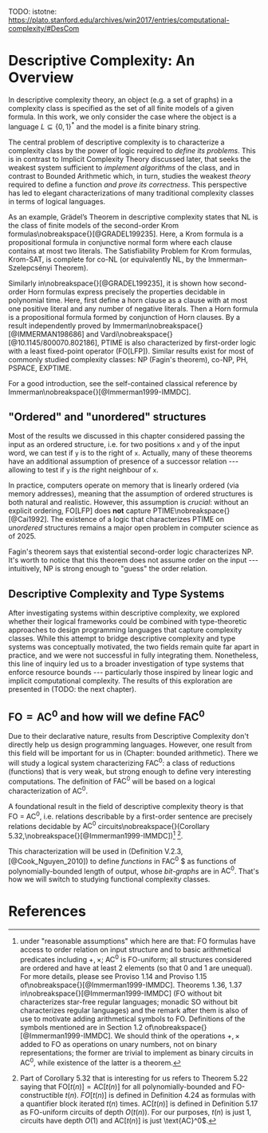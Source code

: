 TODO: istotne: https://plato.stanford.edu/archives/win2017/entries/computational-complexity/#DesCom

# Descriptive Complexity: An Overview

In descriptive complexity theory, an object (e.g. a set of graphs) in
a complexity class is specified as the set of all finite models of a given
formula. In this work, we only consider the case where the object is a language $L \subseteq \{0, 1\}^*$ and the model is a finite binary string.

The central problem of descriptive complexity is to characterize a complexity class by the power of logic required to *define its problems*. This is in contrast to Implicit Complexity Theory discussed later,
that seeks the weakest system sufficient to *implement algorithms* of the class, and in contrast to Bounded Arithmetic which, in turn, studies the weakest *theory* required to define a function *and prove its correctness*. This perspective has led to elegant characterizations of many traditional complexity classes in terms of logical languages. 

As an example, Grädel’s Theorem in descriptive complexity states that
NL is the class of finite models of the second-order Krom formulas\nobreakspace{}[@GRADEL199235].
Here, a Krom formula is a propositional
formula in conjunctive normal form where each clause contains at most
two literals. The Satisfiability Problem for Krom formulas, Krom-SAT, is
complete for co-NL (or equivalently NL, by the Immerman–Szelepcsényi
Theorem).

Similarly in\nobreakspace{}[@GRADEL199235], it is shown how second-order Horn formulas express precisely the properties decidable in polynomial time.
Here, first define a horn clause as a clause with at most one positive literal and any number of negative literals. Then a Horn formula is a propositional formula formed by conjunction of Horn clauses.
By a result independently proved by Immerman\nobreakspace{}[@IMMERMAN198686] and Vardi\nobreakspace{}[@10.1145/800070.802186], PTIME is also characterized by first-order logic with a least fixed-point operator (FO[LFP]). Similar results exist for most of commonly studied complexity classes: NP (Fagin's theorem), co-NP, PH, PSPACE, EXPTIME.

<!-- Under reasonable assumption [^1] -->
<!-- [^1]: presence of successor relation; in our case this means that for two objects of the model (i.e. two positions `x`, `y` of the input word) we can test if `y` is the right neighbour of `x`. A weaker assumption is *orderedness* of the structure, where we can only test if `y` is somewhere to the right of `x`. -->

For a good introduction, see the self-contained classical reference by Immerman\nobreakspace{}[@Immerman1999-IMMDC].

## "Ordered" and "unordered" structures

Most of the results we discussed in this chapter considered passing the input as an ordered structure, i.e. for two positions `x` and `y` of the input word, we can test if `y` is to the right of `x`. Actually, many of these theorems have an additional assumption of presence of a successor relation --- allowing to test if `y` is *the* right neighbour of `x`.

In practice, computers operate on memory that is linearly ordered (via memory addresses), meaning that the assumption of ordered structures is both natural and realistic. However, this assumption is *crucial*: without an explicit ordering, FO[LFP] does **not** capture PTIME\nobreakspace{}[@Cai1992]. The existence of a logic that characterizes PTIME on *unordered* structures remains a major open problem in computer science as of 2025.

Fagin's theorem says that existential second-order logic characterizes NP. It's worth to notice that this theorem does not assume order on the input --- intuitively, NP is strong enough to "guess" the order relation.

## Descriptive Complexity and Type Systems
After investigating systems within descriptive complexity, we explored whether their logical frameworks could be combined with type-theoretic approaches to design programming languages that capture complexity classes. While this attempt to bridge descriptive complexity and type systems was conceptually motivated, the two fields remain quite far apart in practice, and we were not successful in fully integrating them. Nonetheless, this line of inquiry led us to a broader investigation of type systems that enforce resource bounds --- particularly those inspired by linear logic and implicit computational complexity. The results of this exploration are presented in (TODO: the next chapter).

## $\text{FO} = \text{AC}^0$ and how will we define $\text{FAC}^0$
Due to their declarative nature, results from Descriptive Complexity don't directly help us design programming languages.
However, one result from this field will be important for us in (Chapter: bounded arithmetic). There we will study
a logical system characterizing $\text{FAC}^0$: a class of reductions (functions) that is very weak, but strong enough to define very interesting computations.
The definition of $\text{FAC}^0$ will be based on a logical characterization of $\text{AC}^0$.  

A foundational result in the field of descriptive complexity theory is that $\text{FO}~=~\text{AC}^0$,
i.e. relations describable by a first-order sentence are precisely relations decidable by $\text{AC}^0$ circuits\nobreakspace{}(Corollary 5.32,\nobreakspace{}[@Immerman1999-IMMDC])[^1] [^2].

This characterization will be used in (Definition V.2.3, [@Cook_Nguyen_2010]) to define *functions* in $\text{FAC}^0$ $ as functions of polynomially-bounded length of output, whose *bit-graphs* are in $\text{AC}^0$. That's how we will switch to studying functional complexity classes.

# References
[^1]: under "reasonable assumptions" which here are that: FO formulas have access to order relation on input structure and to basic arithmetical predicates including $+, \times$; $\text{AC}^0$ is FO-uniform; all structures considered are ordered and have at least 2 elements (so that $0$ and $1$ are unequal). For more details, please see Proviso 1.14 and Proviso 1.15 of\nobreakspace{}[@Immerman1999-IMMDC]. Theorems 1.36, 1.37 in\nobreakspace{}[@Immerman1999-IMMDC] (FO without bit characterizes star-free regular languages; monadic SO without bit characterizes regular languages) and the remark after them is also of use to motivate adding arithmetical symbols to FO. Definitions of the symbols mentioned are in Section 1.2 of\nobreakspace{}[@Immerman1999-IMMDC]. We should think of the operations $+, \times$ added to FO as operations on unary numbers, not on binary representations; the former are trivial to implement as binary circuits in $\text{AC}^0$, while existence of the latter is a theorem.
[^2]: Part of Corollary 5.32 that is interesting for us refers to Theorem 5.22 saying that $\text{FO}[t(n)] = \text{AC}[t(n)]$ for all polynomially-bounded and FO-constructible $t(n)$. $FO[t(n)]$ is defined in Definition 4.24 as formulas with a quantifier block iterated $t(n)$ times. $\text{AC}[t(n)]$ is defined in Definition 5.17 as FO-uniform circuits of depth $O(t(n))$. For our purposes, $t(n)$ is just 1, circuits have depth $O(1)$ and $\text{AC}[t(n)]$ is just \text{AC}^0$.

<!-- IMPORTANT: what is bit? what is <=, +, -.
section 1.2 of immerman
bit(i, 0) holds iff i is odd.
PLUS(i, j, k) meaning i + j = k
2. TIMES(i, j, k) meaning i x j = k
3. BIT(i, j) meaning bit j in the binary representation of i is  -->

<!-- this PLUS, TIMES seems to be like operations on unary numbers. This is unary numbers because we can only do it up until `n` (because we only have forall x, PLUS(x), PLUS(0), PLUS(1), PLUS(max),...) -->